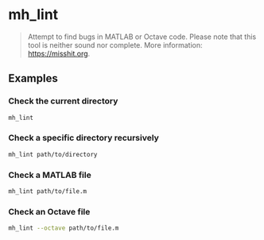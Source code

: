 # mh_lint

> Attempt to find bugs in MATLAB or Octave code. Please note that this tool is neither sound nor complete. More information: <https://misshit.org>.

## Examples

### Check the current directory

```bash
mh_lint
```

### Check a specific directory recursively

```bash
mh_lint path/to/directory
```

### Check a MATLAB file

```bash
mh_lint path/to/file.m
```

### Check an Octave file

```bash
mh_lint --octave path/to/file.m
```
